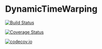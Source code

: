 # DynamicTimeWarping

[![Build Status](https://travis-ci.org/rishi314159/DynamicTimeWarping.jl.svg?branch=master)](https://travis-ci.org/rishi314159/DynamicTimeWarping.jl)

[![Coverage Status](https://coveralls.io/repos/rishi314159/DynamicTimeWarping.jl/badge.svg?branch=master&service=github)](https://coveralls.io/github/rishi314159/DynamicTimeWarping.jl?branch=master)

[![codecov.io](http://codecov.io/github/rishi314159/DynamicTimeWarping.jl/coverage.svg?branch=master)](http://codecov.io/github/rishi314159/DynamicTimeWarping.jl?branch=master)
